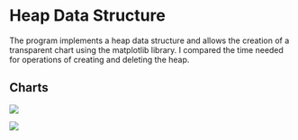 # Heap Data Structure

The program implements a heap data structure and allows the creation of a transparent chart using the matplotlib library. I compared the time needed for operations of creating and deleting the heap.

## Charts

![](https://github.com/lukassw1/)

![](https://github.com/lukassw1/)
